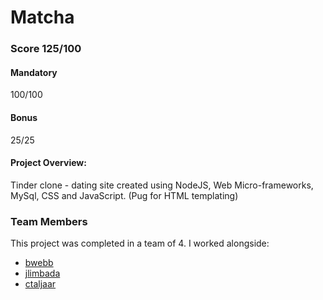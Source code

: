 # Matcha

### Score 125/100
#### Mandatory
100/100

#### Bonus
25/25

#### Project Overview:
Tinder clone - dating site created using NodeJS, Web Micro-frameworks, MySql, CSS and JavaScript. (Pug for HTML templating)

### Team Members
This project was completed in a team of 4. I worked alongside:
- [bwebb](https://github.com/bentenjamin)
- [jlimbada](https://github.com/JonathanLimbada)
- [ctaljaar](https://github.com/CameronSTaljaard)

